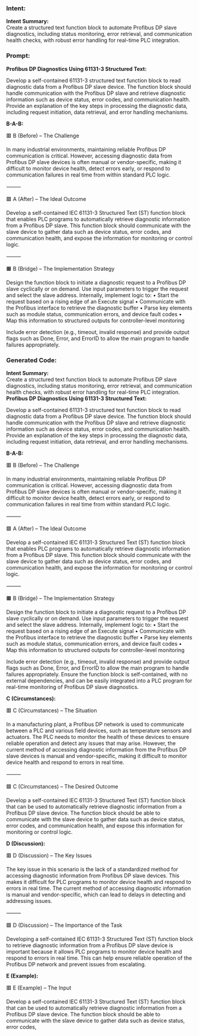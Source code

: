 ### Intent:
**Intent Summary:**  
Create a structured text function block to automate Profibus DP slave diagnostics, including status monitoring, error retrieval, and communication health checks, with robust error handling for real-time PLC integration.

### Prompt:
**Profibus DP Diagnostics Using 61131-3 Structured Text:**

Develop a self-contained 61131-3 structured text function block to read diagnostic data from a Profibus DP slave device. The function block should handle communication with the Profibus DP slave and retrieve diagnostic information such as device status, error codes, and communication health. Provide an explanation of the key steps in processing the diagnostic data, including request initiation, data retrieval, and error handling mechanisms.

**B-A-B:**

🟥 B (Before) – The Challenge

In many industrial environments, maintaining reliable Profibus DP communication is critical. However, accessing diagnostic data from Profibus DP slave devices is often manual or vendor-specific, making it difficult to monitor device health, detect errors early, or respond to communication failures in real time from within standard PLC logic.

⸻

🟩 A (After) – The Ideal Outcome

Develop a self-contained IEC 61131-3 Structured Text (ST) function block that enables PLC programs to automatically retrieve diagnostic information from a Profibus DP slave. This function block should communicate with the slave device to gather data such as device status, error codes, and communication health, and expose the information for monitoring or control logic.

⸻

🟧 B (Bridge) – The Implementation Strategy

Design the function block to initiate a diagnostic request to a Profibus DP slave cyclically or on demand. Use input parameters to trigger the request and select the slave address. Internally, implement logic to:
	•	Start the request based on a rising edge of an Execute signal
	•	Communicate with the Profibus interface to retrieve the diagnostic buffer
	•	Parse key elements such as module status, communication errors, and device fault codes
	•	Map this information to structured outputs for controller-level monitoring

Include error detection (e.g., timeout, invalid response) and provide output flags such as Done, Error, and ErrorID to allow the main program to handle failures appropriately.

### Generated Code:
**Intent Summary:**  
Create a structured text function block to automate Profibus DP slave diagnostics, including status monitoring, error retrieval, and communication health checks, with robust error handling for real-time PLC integration.
**Profibus DP Diagnostics Using 61131-3 Structured Text:**

Develop a self-contained 61131-3 structured text function block to read diagnostic data from a Profibus DP slave device. The function block should handle communication with the Profibus DP slave and retrieve diagnostic information such as device status, error codes, and communication health. Provide an explanation of the key steps in processing the diagnostic data, including request initiation, data retrieval, and error handling mechanisms.

**B-A-B:**

🟥 B (Before) – The Challenge

In many industrial environments, maintaining reliable Profibus DP communication is critical. However, accessing diagnostic data from Profibus DP slave devices is often manual or vendor-specific, making it difficult to monitor device health, detect errors early, or respond to communication failures in real time from within standard PLC logic.

⸻

🟩 A (After) – The Ideal Outcome

Develop a self-contained IEC 61131-3 Structured Text (ST) function block that enables PLC programs to automatically retrieve diagnostic information from a Profibus DP slave. This function block should communicate with the slave device to gather data such as device status, error codes, and communication health, and expose the information for monitoring or control logic.

⸻

🟧 B (Bridge) – The Implementation Strategy

Design the function block to initiate a diagnostic request to a Profibus DP slave cyclically or on demand. Use input parameters to trigger the request and select the slave address. Internally, implement logic to:
	•	Start the request based on a rising edge of an Execute signal
	•	Communicate with the Profibus interface to retrieve the diagnostic buffer
	•	Parse key elements such as module status, communication errors, and device fault codes
	•	Map this information to structured outputs for controller-level monitoring

Include error detection (e.g., timeout, invalid response) and provide output flags such as Done, Error, and ErrorID to allow the main program to handle failures appropriately. Ensure the function block is self-contained, with no external dependencies, and can be easily integrated into a PLC program for real-time monitoring of Profibus DP slave diagnostics.

**C (Circumstances):**

🟥 C (Circumstances) – The Situation

In a manufacturing plant, a Profibus DP network is used to communicate between a PLC and various field devices, such as temperature sensors and actuators. The PLC needs to monitor the health of these devices to ensure reliable operation and detect any issues that may arise. However, the current method of accessing diagnostic information from the Profibus DP slave devices is manual and vendor-specific, making it difficult to monitor device health and respond to errors in real time.

⸻

🟩 C (Circumstances) – The Desired Outcome

Develop a self-contained IEC 61131-3 Structured Text (ST) function block that can be used to automatically retrieve diagnostic information from a Profibus DP slave device. The function block should be able to communicate with the slave device to gather data such as device status, error codes, and communication health, and expose this information for monitoring or control logic.

**D (Discussion):**

🟥 D (Discussion) – The Key Issues

The key issue in this scenario is the lack of a standardized method for accessing diagnostic information from Profibus DP slave devices. This makes it difficult for PLC programs to monitor device health and respond to errors in real time. The current method of accessing diagnostic information is manual and vendor-specific, which can lead to delays in detecting and addressing issues.

⸻

🟩 D (Discussion) – The Importance of the Task

Developing a self-contained IEC 61131-3 Structured Text (ST) function block to retrieve diagnostic information from a Profibus DP slave device is important because it allows PLC programs to monitor device health and respond to errors in real time. This can help ensure reliable operation of the Profibus DP network and prevent issues from escalating.

**E (Example):**

🟥 E (Example) – The Input

Develop a self-contained IEC 61131-3 Structured Text (ST) function block that can be used to automatically retrieve diagnostic information from a Profibus DP slave device. The function block should be able to communicate with the slave device to gather data such as device status, error codes,
